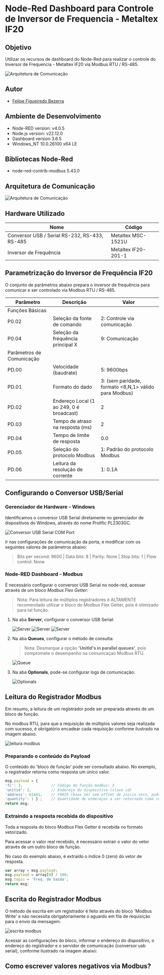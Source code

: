 # Node-Red Dashboard para Controle de Inversor de Frequencia - Metaltex IF20

## Objetivo
Utilizar os recursos de dashboard do Node-Red para realizar o controle do Inversor de Frequencia - Metaltex IF20 via Modbus RTU / RS-485.

![Arquitetura de Comunicação](Dashboard.jpg)

## Autor
- [Felipe Figueiredo Bezerra](https://github.com/FigFelipe)

## Ambiente de Desenvolvimento

- Node-RED version: v4.0.5
- Node.js  version: v22.12.0
- Dashboard version 3.6.5
- Windows_NT 10.0.26100 x64 LE

## Bibliotecas Node-Red

- node-red-contrib-modbus 5.43.0

## Arquitetura de Comunicação
![Arquitetura de Comunicação](Arquitetura_Comunicacao.jpg)

## Hardware Utilizado

| Nome                                          |  Código             |
|-----------------------------------------------|---------------------|
| Conversor USB / Serial RS-232, RS-433, RS-485 | Metaltex MSC-1521U  |
| Inversor de Frequência                        | Metaltex IF20-201-1 |

## Parametrização do Inversor de Frequência IF20

O conjunto de parâmetros abaixo prepara o inversor de frequência para comunicar e ser controlado via Modbus RTU / RS-485.

| Parâmetro | Descrição | Valor |
|-----------|-----------|-------|
| Funções Básicas |
| P0.02 | Seleção da fonte de comando | 2: Controle via comunicação
| P0.04 | Seleção da frequência principal X | 9: Comunicação
| Parâmetros de Comunicação |
| PD.00 | Velocidade (baudrate) | 5: 9600bps |
| PD.01 | Formato do dado | 3: (sem paridade, formato <8,N,1> válido para Modbus) |
| PD.02 | Endereço Local (1 ao 249, 0 é broadcast) | 2 |
| PD.03 | Tempo de atraso na resposta (ms) | 2 |
| PD.04 | Tempo de limite de resposta | 0.0 |
| PD.05 | Seleção do protocolo Modbus | 1: Padrão do protocolo Modbus |
| PD.06 | Leitura da resolução de corrente | 1: 0.1A |

## Configurando o Conversor USB/Serial

### Gerenciador de Hardware - Windows

Identificamos o conversor USB Serial diretamente no gerenciador de dispositivos do Windows, através do nome Prolific PL2303GC.

![Conversor USB Serial COM Port](Prolific_PL2303GC.png)

Ir nas configurações de comunicação da porta, e modificar com os seguintes valores de parâmetros abaixo:

> Bits per second: 9600 |
> Data bits: 8 |
> Parity: None |
> Stop bits: 1 |
> Flow control: None

### Node-RED Dashboard - Modbus

É necessário configurar o conversor USB Serial no node-red, acessar através de um bloco *Modbus Flex Getter*:

> Nota: Para leitura de múltiplos registradores é ALTAMENTE recomendado utilizar o bloco do Modbus Flex Getter, pois é otimizado para tal função.

1. Na aba **Server**, configurar o conversor USB Serial:
   
   ![Server](modbus_flex_getter_settings.jpg)
   ![Server](modbus_flex_getter_settings_server_pt1.jpg)
   ![Server](modbus_flex_getter_settings_server_pt2.jpg)

3. Na aba **Queues**, configurar o método de consulta:

   > Nota: Desmarque a opção **'UnitId's in parallel queues'**, pois compromete o desempenho na comunicaçao Modbus RTU.
   
   ![Queue](modbus_flex_getter_settings_server_queue.jpg)

4. Na aba **Optionals**, pode-se configurar logs de comunicação:
   
   ![Optionals](modbus_flex_getter_settings_server_optionals.jpg)
   

## Leitura do Registrador Modbus

Em resumo, a leitura de um registrador pode ser preparada através de um bloco de função. 

No modbus RTU, para que a requisição de múltiplos valores seja realizada com sucesso, é obrigatório encadear cada requisição conforme ilustrado na imagem abaixo.

 ![leitura modbus](leitura_registradores_modbus.jpg)

### Preparando o conteúdo do Payload

O conteúdo do 'bloco de função' pode ser consultado abaixo. No exemplo, o registrador retorna como resposta um único valor.

``` javascript
msg.payload = {
'fc': 3,             // Código de função modbus: 3
'unitid': 2,         // Endereço do dispositivo (slave id)
'address': 61441,    // F001h (base 16) sem offset de inicio zero, pode ser representado como 0xF001
'quantity': 1 } ;    // Quantidade de endereços a ser retornado como resposta, é possível também receber multiplos valores
return msg;
```

### Extraindo a resposta recebida do dispositivo

Toda a resposta do bloco Modbus Flex Getter é recebida no formato vetorizado. 

Para acessar o valor real recebido, é necessário extrair o valor do vetor através de um outro bloco de função. 

No caso do exemplo abaixo, é extraído o índice 0 (zero) do vetor de resposta.

``` javascript
var array = msg.payload;
msg.payload = array[0] / 100;
msg.topic = 'Freq. de Saída';
return msg;
```

## Escrita do Registrador Modbus

O método de escrita em um registrador é feito através do bloco 'Modbus Write' e não necessita obrigatoriamente o aguardo em fila de requisição para o envio da mensagem.

![escrita modbus](escrita_registradores_modbus.jpg)

Acessar as configurações do bloco, informar o endereço do dispositivo, o endereço do registrador e o servidor de comunicação (conversor usb serial), conforme ilustrado na imagem abaixo:



 

## Como escrever valores negativos via Modbus?
